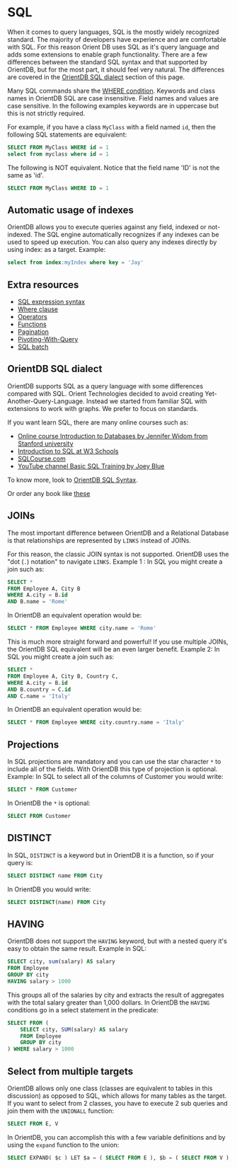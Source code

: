# SQL

When it comes to query languages, SQL is the mostly widely recognized standard. The majority of developers have experience and are comfortable with SQL. For this reason Orient DB uses SQL as it's query language and adds some extensions to enable graph functionality. There are a few differences between the standard SQL syntax and that supported by OrientDB, but for the most part, it should feel very natural. The differences are covered in the [OrientDB SQL dialect](#orientdb-sql-dialect) section of this page.

Many SQL commands share the [WHERE condition](SQL-Where.md). Keywords and class names in OrientDB SQL are case insensitive. Field names and values are case sensitive. In the following examples keywords are in uppercase but this is not strictly required.

For example, if you have a class `MyClass` with a field named `id`, then the following SQL statements are equivalent:
```sql
SELECT FROM MyClass WHERE id = 1
select from myclass where id = 1
```
The following is NOT equivalent.  Notice that the field name 'ID' is not the same as 'id'.
```sql
SELECT FROM MyClass WHERE ID = 1
```

## Automatic usage of indexes
OrientDB allows you to execute queries against any field, indexed or not-indexed. The SQL engine automatically recognizes if any indexes can be used to speed up execution. You can also query any indexes directly by using index:<index-name> as a target. Example:

```sql
select from index:myIndex where key = 'Jay'
```

## Extra resources
- [SQL expression syntax](SQL-Where.md)
 - [Where clause](SQL-Where.md)
 - [Operators](SQL-Where.md#operators)
 - [Functions](SQL-Where.md#functions)
- [Pagination](Pagination.md)
- [Pivoting-With-Query](Pivoting-With-Query.md)
- [SQL batch](SQL-batch.md)

## OrientDB SQL dialect

OrientDB supports SQL as a query language with some differences compared with SQL. Orient Technologies decided to avoid creating Yet-Another-Query-Language. Instead we started from familiar SQL with extensions to work with graphs. We prefer to focus on standards.

If you want learn SQL, there are many online courses such as:
- [Online course Introduction to Databases by Jennifer Widom from Stanford university](https://www.coursera.org/course/db)
- [Introduction to SQL at W3 Schools](http://www.w3schools.com/sql/sql_intro.asp)
- [SQLCourse.com](http://www.sqlcourse2.com/intro2.html)
- [YouTube channel Basic SQL Training by Joey Blue](http://www.youtube.com/playlist?list=PLD20298E653A970F8)

To know more, look to [OrientDB SQL Syntax](SQL-Syntax.md).

Or order any book like [these](http://www.amazon.com/s/ref=nb_sb_noss/189-0251150-4407173?url=search-alias%3Daps&field-keywords=sql)

## JOINs
The most important difference between OrientDB and a Relational Database is that relationships are represented by `LINKS` instead of JOINs.

For this reason, the classic JOIN syntax is not supported. OrientDB uses the "dot (`.`) notation" to navigate `LINKS`. Example 1 : In SQL you might create a join such as:
```sql
SELECT *
FROM Employee A, City B
WHERE A.city = B.id
AND B.name = 'Rome'
```
In OrientDB an equivalent operation would be:
```sql
SELECT * FROM Employee WHERE city.name = 'Rome'
```
This is much more straight forward and powerful! If you use multiple JOINs, the OrientDB SQL equivalent will be an even larger benefit. Example 2:  In SQL you might create a join such as:
```sql
SELECT *
FROM Employee A, City B, Country C,
WHERE A.city = B.id
AND B.country = C.id
AND C.name = 'Italy'
```
In OrientDB an equivalent operation would be:
```sql
SELECT * FROM Employee WHERE city.country.name = 'Italy'
```

## Projections
In SQL projections are mandatory and you can use the star character `*` to include all of the fields. With OrientDB this type of projection is optional. Example: In SQL to select all of the columns of Customer you would write:
```sql
SELECT * FROM Customer
```
In OrientDB the `*` is optional:
```sql
SELECT FROM Customer
```

## DISTINCT
In SQL, `DISTINCT` is a keyword but in OrientDB it is a function, so if your query is:
```sql
SELECT DISTINCT name FROM City
```
In OrientDB you would write:
```sql
SELECT DISTINCT(name) FROM City
```

## HAVING

OrientDB does not support the `HAVING` keyword, but with a nested query it's easy to obtain the same result. Example in SQL:
```SQL
SELECT city, sum(salary) AS salary
FROM Employee
GROUP BY city
HAVING salary > 1000
```

This groups all of the salaries by city and extracts the result of aggregates with the total salary greater than 1,000 dollars. In OrientDB the `HAVING` conditions go in a select statement in the predicate:

```SQL
SELECT FROM (
    SELECT city, SUM(salary) AS salary
    FROM Employee
    GROUP BY city
) WHERE salary > 1000
```

## Select from multiple targets

OrientDB allows only one class (classes are equivalent to tables in this discussion) as opposed to SQL, which allows for many tables as the target.  If you want to select from 2 classes, you have to execute 2 sub queries and join them with the `UNIONALL` function:
```sql
SELECT FROM E, V
```
In OrientDB, you can accomplish this with a few variable definitions and by using the `expand` function to the union:
```sql
SELECT EXPAND( $c ) LET $a = ( SELECT FROM E ), $b = ( SELECT FROM V ), $c = UNIONALL( $a, $b )
```

